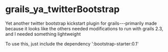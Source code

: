 grails_ya_twitterBootstrap
==========================

Yet another twitter bootstrap kickstart plugin for grails---primarily made because it looks like the others needed modifications to run with grails 2.3, and I needed something lightweight


To use this, just include the dependency ':bootstrap-starter:0.1'